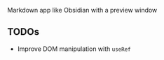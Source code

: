 Markdown app like Obsidian with a preview window

## TODOs

- Improve DOM manipulation with `useRef`